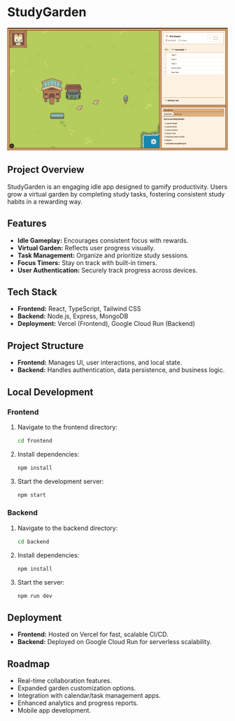 # StudyGarden

![StudyGarden Demo](frontend/docs/demo.png)

## Project Overview

StudyGarden is an engaging idle app designed to gamify productivity. Users grow a virtual garden by completing study tasks, fostering consistent study habits in a rewarding way.

## Features

- **Idle Gameplay:** Encourages consistent focus with rewards.
- **Virtual Garden:** Reflects user progress visually.
- **Task Management:** Organize and prioritize study sessions.
- **Focus Timers:** Stay on track with built-in timers.
- **User Authentication:** Securely track progress across devices.

## Tech Stack

- **Frontend:** React, TypeScript, Tailwind CSS
- **Backend:** Node.js, Express, MongoDB
- **Deployment:** Vercel (Frontend), Google Cloud Run (Backend)

## Project Structure

- **Frontend:** Manages UI, user interactions, and local state.
- **Backend:** Handles authentication, data persistence, and business logic.

## Local Development

### Frontend

1. Navigate to the frontend directory:
   ```bash
   cd frontend
   ```
2. Install dependencies:
   ```bash
   npm install
   ```
3. Start the development server:
   ```bash
   npm start
   ```

### Backend

1. Navigate to the backend directory:
   ```bash
   cd backend
   ```
2. Install dependencies:
   ```bash
   npm install
   ```
3. Start the server:
   ```bash
   npm run dev
   ```

## Deployment

- **Frontend:** Hosted on Vercel for fast, scalable CI/CD.
- **Backend:** Deployed on Google Cloud Run for serverless scalability.

## Roadmap

- Real-time collaboration features.
- Expanded garden customization options.
- Integration with calendar/task management apps.
- Enhanced analytics and progress reports.
- Mobile app development.
